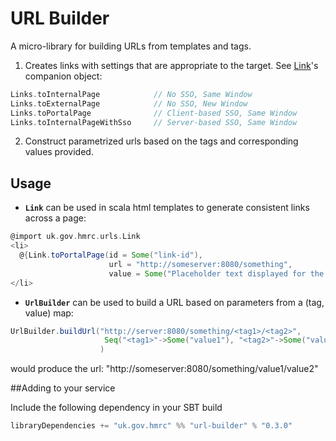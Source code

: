 <!--_
Copyright 2015 HM Revenue & Customs

Licensed under the Apache License, Version 2.0 (the "License");
you may not use this file except in compliance with the License.
You may obtain a copy of the License at

  http://www.apache.org/licenses/LICENSE-2.0

Unless required by applicable law or agreed to in writing, software
distributed under the License is distributed on an "AS IS" BASIS,
WITHOUT WARRANTIES OR CONDITIONS OF ANY KIND, either express or implied.
See the License for the specific language governing permissions and
limitations under the License.
-->
URL Builder
===========

A micro-library for building URLs from templates and tags.

1. Creates links with settings that are appropriate to the target. See [Link](src/main/scala/uk/gov/hmrc/urls/Link.scala)'s companion object:

```scala
Links.toInternalPage            // No SSO, Same Window
Links.toExternalPage            // No SSO, New Window
Links.toPortalPage              // Client-based SSO, Same Window
Links.toInternalPageWithSso     // Server-based SSO, Same Window
```

2. Construct parametrized urls based on the tags and corresponding values provided.

## Usage

* **`Link`** can be used in scala html templates to generate consistent links across a page:

```scala
@import uk.gov.hmrc.urls.Link
<li>
  @{Link.toPortalPage(id = Some("link-id"), 
                      url = "http://someserver:8080/something", 
                      value = Some("Placeholder text displayed for the link")).toHtml}
</li>
```

* **`UrlBuilder`** can be used to build a URL based on parameters from a (tag, value) map:

```scala
UrlBuilder.buildUrl("http://server:8080/something/<tag1>/<tag2>",
                     Seq("<tag1>"->Some("value1"), "<tag2>"->Some("value2"))
                    )
```
would produce the url: "http://someserver:8080/something/value1/value2"


##Adding to your service

Include the following dependency in your SBT build

```scala
libraryDependencies += "uk.gov.hmrc" %% "url-builder" % "0.3.0"
```


